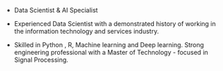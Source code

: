 - Data Scientist & AI Specialist 

- Experienced Data Scientist with a demonstrated history of working in the information technology and services industry.
- Skilled in Python , R, Machine learning and Deep learning. Strong engineering professional with a Master of Technology - focused in Signal Processing.
<!---
nehakdeshmukh/nehakdeshmukh is a ✨ special ✨ repository because its `README.md` (this file) appears on your GitHub profile.
You can click the Preview link to take a look at your changes.
--->
